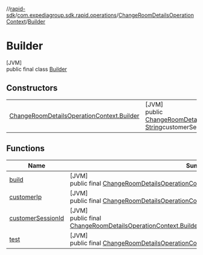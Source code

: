 //[rapid-sdk](../../../../index.md)/[com.expediagroup.sdk.rapid.operations](../../index.md)/[ChangeRoomDetailsOperationContext](../index.md)/[Builder](index.md)

# Builder

[JVM]\
public final class [Builder](index.md)

## Constructors

| | |
|---|---|
| [ChangeRoomDetailsOperationContext.Builder](-change-room-details-operation-context.-builder.md) | [JVM]<br>public [ChangeRoomDetailsOperationContext.Builder](index.md)[ChangeRoomDetailsOperationContext.Builder](-change-room-details-operation-context.-builder.md)([String](https://docs.oracle.com/javase/8/docs/api/java/lang/String.html)customerIp, [String](https://docs.oracle.com/javase/8/docs/api/java/lang/String.html)customerSessionId, [String](https://docs.oracle.com/javase/8/docs/api/java/lang/String.html)test) |

## Functions

| Name | Summary |
|---|---|
| [build](build.md) | [JVM]<br>public final [ChangeRoomDetailsOperationContext](../index.md)[build](build.md)() |
| [customerIp](customer-ip.md) | [JVM]<br>public final [ChangeRoomDetailsOperationContext.Builder](index.md)[customerIp](customer-ip.md)([String](https://docs.oracle.com/javase/8/docs/api/java/lang/String.html)customerIp) |
| [customerSessionId](customer-session-id.md) | [JVM]<br>public final [ChangeRoomDetailsOperationContext.Builder](index.md)[customerSessionId](customer-session-id.md)([String](https://docs.oracle.com/javase/8/docs/api/java/lang/String.html)customerSessionId) |
| [test](test.md) | [JVM]<br>public final [ChangeRoomDetailsOperationContext.Builder](index.md)[test](test.md)([String](https://docs.oracle.com/javase/8/docs/api/java/lang/String.html)test) |
